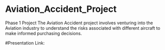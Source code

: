 # Aviation_Accident_Project
 Phase 1 Project
 The Aviation Accident project involves venturing into the Aviation industry to understand the risks associated with different aircraft to make informed purchasing decisions. 

#Presentation Link:
 
